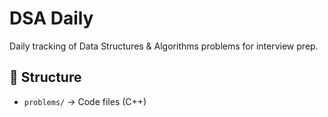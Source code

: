 
# DSA Daily 

Daily tracking of Data Structures & Algorithms problems for interview prep.

## 📁 Structure
- `problems/` → Code files (C++)